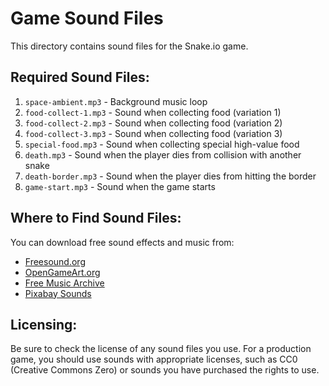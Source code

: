 # Game Sound Files

This directory contains sound files for the Snake.io game.

## Required Sound Files:

1. `space-ambient.mp3` - Background music loop
2. `food-collect-1.mp3` - Sound when collecting food (variation 1)
3. `food-collect-2.mp3` - Sound when collecting food (variation 2)
4. `food-collect-3.mp3` - Sound when collecting food (variation 3)
5. `special-food.mp3` - Sound when collecting special high-value food
6. `death.mp3` - Sound when the player dies from collision with another snake
7. `death-border.mp3` - Sound when the player dies from hitting the border
8. `game-start.mp3` - Sound when the game starts

## Where to Find Sound Files:

You can download free sound effects and music from:

- [Freesound.org](https://freesound.org/)
- [OpenGameArt.org](https://opengameart.org/)
- [Free Music Archive](https://freemusicarchive.org/)
- [Pixabay Sounds](https://pixabay.com/sound-effects/)

## Licensing:

Be sure to check the license of any sound files you use. For a production game, you should use sounds with appropriate licenses, such as CC0 (Creative Commons Zero) or sounds you have purchased the rights to use. 
